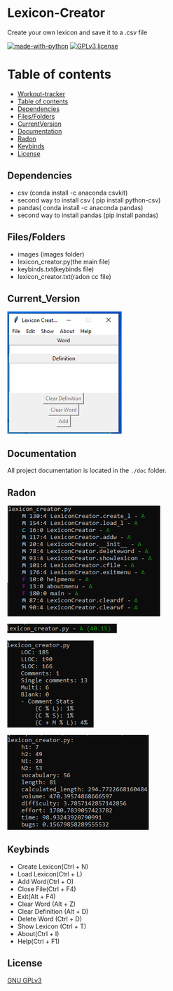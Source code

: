 # Lexicon-Creator
Create your own lexicon and save it to a .csv file

[![made-with-python](https://img.shields.io/badge/Made%20with-Python-1f425f.svg)](https://www.python.org/) [![GPLv3 license](https://img.shields.io/badge/License-GPLv3-blue.svg)](http://perso.crans.org/besson/LICENSE.html)


# Table of contents

<!--ts-->
  * [Workout-tracker](#Workout-tracker)
  * [Table of contents](#Table_of_contents)
  * [Dependencies](#Dependencies)
  * [Files/Folders](#Files/Folders)
  * [CurrentVersion](#Current_Version)
  * [Documentation](#Documentation)
  * [Radon](#Radon)
  * [Keybinds](#Keybinds)
  * [License](#License)
<!--te-->

## Dependencies

 <ul>
  <li> csv (conda install -c anaconda csvkit) </li>
  <li> second way to install csv ( pip install python-csv) </li>
  <li> pandas( conda install -c anaconda pandas) </li>
  <li> second way to install pandas (pip install pandas) </li>
</ul>

## Files/Folders
<ul>
  <li> images (images folder) </li>
  <li> lexicon_creator.py(the main file) </li>
  <li> keybinds.txt(keybinds file) </li>
  <li> lexicon_creator.txt(radon cc file) </li>
</ul> 

## Current_Version

<p><img src ="images/lexicon creator version.png" title = "Lexicon Creator Version"/> </p>


## Documentation

All project documentation is located in the `./doc`  folder.

## Radon

<p><img src = "images/lexicon_creator cc radon.png" title = "Lexicon Radon"/> </p>
<p><img src = "images/lexicon_creator mi radon.png" title = "Lexicon Radon mi"/> </p>
<p><img src = "images/lexicon_creator raw radon.png" title = "Lexicon Radon raw"/> </p>
<p><img src = "images/lexicon_creator hal radon.png" title = "Lexicon Radon hal"/> </p>

## Keybinds

<ul>
    <li> Create Lexicon(Ctrl + N) </li>
    <li> Load Lexicon(Ctrl + L) </li>
    <li> Add Word(Ctrl + O) </li>
    <li> Close File(Ctrl + F4) </li>
    <li> Exit(Alt + F4) </li>
    <li> Clear Word (Alt + Z) </li>
    <li> Clear Definition (Alt + D) </li>
    <li> Delete Word (Ctrl + D) </li>
    <li> Show Lexicon (Ctrl + T) </li>
    <li> About(Ctrl + I) </li>
    <li> Help(Ctrl + F1) </li>
</ul>


## License
[GNU GPLv3](https://choosealicense.com/licenses/gpl-3.0/)
